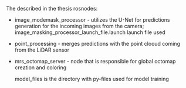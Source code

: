 The described in the thesis rosnodes:

* image_modemask_processor - utilizes the U-Net for predictions generation for the incoming images from the camera; image_masking_processor_launch_file.launch launch file used
* point_processing - merges predictions with the point clooud coming from the LiDAR sensor
* mrs_octomap_server - node that is responsible for global octomap creation and coloring


  model_files is the directory with py-files used for model training 
